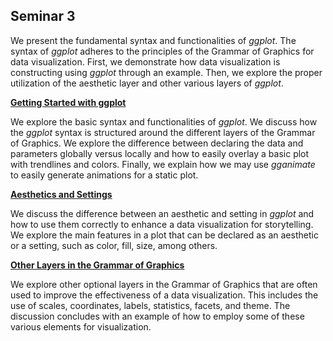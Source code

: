 ## Seminar 3


We present the fundamental syntax and functionalities of _ggplot_. The syntax of _ggplot_ adheres to the principles of the Grammar of Graphics for data visualization. First, we demonstrate how data visualization is constructing using _ggplot_ through an example. Then, we explore the proper utilization of the aesthetic layer and other various layers of _ggplot_.

<a style="font-weight:bold"  href="https://nicholas-sim.github.io/ANL501-Data-Visualisation-and-Storytelling/seminar_3/gettingstarted">  Getting Started with ggplot </a>

We explore the basic syntax and functionalities of *ggplot*. We discuss how the *ggplot* syntax is structured around the different layers of the Grammar of Graphics. We explore the difference between declaring the data and parameters globally versus locally and how to easily overlay a basic plot with trendlines and colors. Finally, we explain how we may use *gganimate* to easily generate animations for a static plot.

<a style="font-weight:bold"  href="https://nicholas-sim.github.io/ANL501-Data-Visualisation-and-Storytelling/seminar_3/aesthetics">  Aesthetics and Settings </a>

We discuss the difference between an aesthetic and setting in *ggplot* and how to use them correctly to enhance a data visualization for storytelling. We explore the main features in a plot that can be declared as an aesthetic or a setting, such as color, fill, size, among others. 


<a style="font-weight:bold"  href="https://nicholas-sim.github.io/ANL501-Data-Visualisation-and-Storytelling/seminar_3/otherlayers"> Other Layers in the Grammar of Graphics </a>

We explore other optional layers in the Grammar of Graphics that are often used to improve the effectiveness of a data visualization. This includes the use of scales, coordinates, labels, statistics, facets, and theme. The discussion concludes with an example of how to employ some of these various elements for visualization. 


